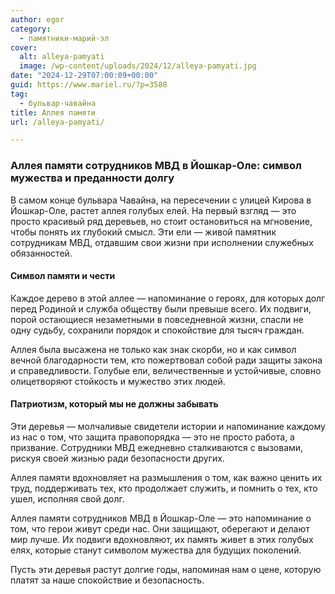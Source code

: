 ```yaml
---
author: egor
category:
  - памятники-марий-эл
cover:
  alt: alleya-pamyati
  image: /wp-content/uploads/2024/12/alleya-pamyati.jpg
date: "2024-12-29T07:00:09+00:00"
guid: https://www.mariel.ru/?p=3588
tag:
  - бульвар-чавайна
title: Аллея памяти
url: /alleya-pamyati/

---
```

### Аллея памяти сотрудников МВД в Йошкар-Оле: символ мужества и преданности долгу

В самом конце бульвара Чавайна, на пересечении с улицей Кирова в Йошкар-Оле, растет аллея голубых елей. На первый взгляд — это просто красивый ряд деревьев, но стоит остановиться на мгновение, чтобы понять их глубокий смысл. Эти ели — живой памятник сотрудникам МВД, отдавшим свои жизни при исполнении служебных обязанностей.

#### Символ памяти и чести

Каждое дерево в этой аллее — напоминание о героях, для которых долг перед Родиной и служба обществу были превыше всего. Их подвиги, порой остающиеся незаметными в повседневной жизни, спасли не одну судьбу, сохранили порядок и спокойствие для тысяч граждан.

Аллея была высажена не только как знак скорби, но и как символ вечной благодарности тем, кто пожертвовал собой ради защиты закона и справедливости. Голубые ели, величественные и устойчивые, словно олицетворяют стойкость и мужество этих людей.

#### Патриотизм, который мы не должны забывать

Эти деревья — молчаливые свидетели истории и напоминание каждому из нас о том, что защита правопорядка — это не просто работа, а призвание. Сотрудники МВД ежедневно сталкиваются с вызовами, рискуя своей жизнью ради безопасности других.

Аллея памяти вдохновляет на размышления о том, как важно ценить их труд, поддерживать тех, кто продолжает служить, и помнить о тех, кто ушел, исполняя свой долг.

Аллея памяти сотрудников МВД в Йошкар-Оле — это напоминание о том, что герои живут среди нас. Они защищают, оберегают и делают мир лучше. Их подвиги вдохновляют, их память живет в этих голубых елях, которые станут символом мужества для будущих поколений.

Пусть эти деревья растут долгие годы, напоминая нам о цене, которую платят за наше спокойствие и безопасность.
